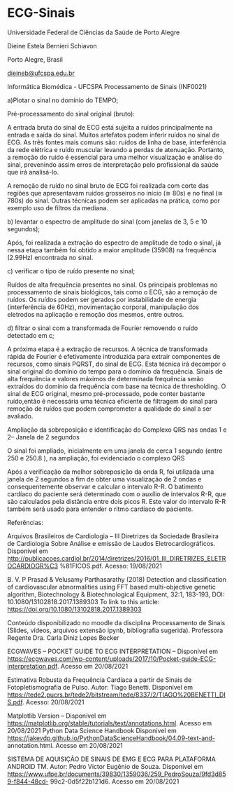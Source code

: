 # ECG-Sinais
Universidade Federal de Ciências da Saúde de Porto Alegre <p>
Dieine Estela Bernieri Schiavon <p>
Porto Alegre, Brasil <p>
dieineb@ufcspa.edu.br <p>
Informática Biomédica - UFCSPA Processamento de Sinais (INF0021)<p>

a)Plotar o sinal no domínio do TEMPO; <p>
Pré-processamento do sinal original (bruto):<P>
A entrada bruta do sinal de ECG está sujeita a ruídos principalmente na entrada e saída do
sinal. Muitos artefatos podem inferir ruídos no sinal de ECG. As três fontes mais comuns são:
ruídos de linha de base, interferência da rede elétrica e ruído muscular levando a perdas de
atenuação. Portanto, a remoção do ruído é essencial para uma melhor visualização e análise
do sinal, prevenindo assim erros de interpretação pelo profissional da saúde que irá analisá-lo.<P>
A remoção de ruído no sinal bruto de ECG foi realizada com corte das regiões que
apresentavam ruídos grosseiros no início (≅ 80s) e no final (≅ 780s) do sinal. Outras técnicas
podem ser aplicadas na prática, como por exemplo uso de filtros da mediana.<P>

b) levantar o espectro de amplitude do sinal (com janelas de 3, 5 e 10 segundos);<P>
Após, foi realizada a extração do espectro de amplitude de todo o sinal, já nessa etapa
também foi obtido a maior amplitude (35908) na frequência (2.99Hz) encontrada no sinal.<P>

c) verificar o tipo de ruído presente no sinal;<P>
Ruídos de alta frequência presentes no sinal. Os principais problemas no processamento de
sinais biológicos, tais como o ECG, são a remoção de ruídos. Os ruídos podem ser gerados por
instabilidade de energia (interferência de 60Hz), movimentação corporal, manipulação dos
eletrodos na aplicação e remoção dos mesmos, entre outros. <P>

d) filtrar o sinal com a transformada de Fourier removendo o ruído detectado em c;<P>
A próxima etapa é a extração de recursos. A técnica de transformada rápida de Fourier é
efetivamente introduzida para extrair componentes de recursos, como sinais PQRST, do sinal
de ECG. Esta técnica irá decompor o sinal original do domínio do tempo para o domínio da
frequência. Sinais de alta frequência e valores máximos de determinada frequência serão
extraídos do domínio da frequência com base na técnica de thresholding. O sinal de ECG original, mesmo pré-processado,
pode conter bastante ruído,então é necessária uma técnica eficiente de filtragem do sinal para remoção de ruídos que
podem comprometer a qualidade do sinal a ser avaliado.<P>

Ampliação da sobreposição e identificação do Complexo QRS nas ondas 1 e 2– Janela de 2 segundos<P>
O sinal foi ampliado, inicialmente em uma janela de cerca 1 segundo (entre 250 e 250.8 ), na
ampliação, foi evidenciado o complexo QRS <P>

Após a verificação da melhor sobreposição da onda R, foi utilizada uma janela de 2
segundos a fim de obter uma visualização de 2 ondas e consequentemente observar e calcular
o intervalo R-R. O batimento cardíaco do paciente será determinado com o auxílio de
intervalos R-R, que são calculados pela distância entre dois picos R. Este valor do intervalo R-R
também será usado para entender o ritmo cardíaco do paciente.

Referências:<p>
Arquivos Brasileiros de Cardiologia – III Diretrizes da Sociedade Brasileira de Cardiologia Sobre
Análise e emissão de Laudos Eletrocardiográficos. Disponível em
http://publicacoes.cardiol.br/2014/diretrizes/2016/01_III_DIRETRIZES_ELETROCARDIOGR%C3
%81FICOS.pdf. Acesso: 19/08/2021 <p>

B. V. P Prasad & Velusamy Parthasarathy (2018) Detection and classification of cardiovascular
abnormalities using FFT based multi-objective genetic algorithm, Biotechnology &
Biotechnological Equipment, 32:1, 183-193, DOI: 10.1080/13102818.2017.1389303 To link to
this article: https://doi.org/10.1080/13102818.2017.1389303<p>

Conteúdo disponibilizado no moodle da disciplina Processamento de Sinais (Slides, vídeos,
arquivos extensão ipynb, bibliografia sugerida). Professora Regente Dra. Carla Diniz Lopes
Becker <p>

ECGWAVES – POCKET GUIDE TO ECG INTERPRETATION – Disponível em
https://ecgwaves.com/wp-content/uploads/2017/10/Pocket-guide-ECG-interpretation.pdf.
Acesso em 20/08/2021<p>

Estimativa Robusta da Frequência Cardíaca a partir de Sinais de Fotopletismografia de Pulso.
Autor: Tiago Benetti. Disponível em
https://tede2.pucrs.br/tede2/bitstream/tede/8337/2/TIAGO%20BENETTI_DIS.pdf. Acesso:
20/08/2021<p>

Matplotlib Version – Disponível em
https://matplotlib.org/stable/tutorials/text/annotations.html. Acesso em 20/08/2021
Python Data Science Handbook
Disponível em https://jakevdp.github.io/PythonDataScienceHandbook/04.09-text-and-
annotation.html. Acesso em 20/08/2021<p>

SISTEMA DE AQUISIÇÃO DE SINAIS DE EMG E ECG PARA PLATAFORMA ANDROID TM. Autor:
Pedro Victor Eugênio de Souza. Disponível em
https://www.ufpe.br/documents/39830/1359036/259_PedroSouza/9fd3d859-f844-48cd-
99c2-0d5f22b121d6. Acesso em 20/08/2021

